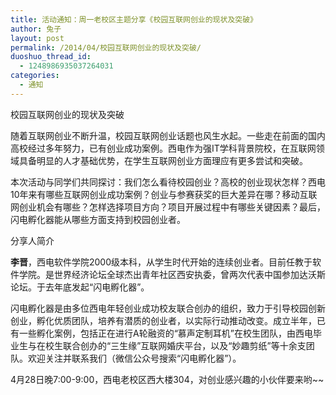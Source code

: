 ```yaml
---
title: 活动通知：周一老校区主题分享《校园互联网创业的现状及突破》
author: 兔子
layout: post
permalink: /2014/04/校园互联网创业的现状及突破/
duoshuo_thread_id:
  - 1248986935037264031
categories:
  - 通知
---
```


校园互联网创业的现状及突破

随着互联网创业不断升温，校园互联网创业话题也风生水起。一些走在前面的国内高校经过多年努力，已有创业成功案例。西电作为强IT学科背景院校，在互联网领域具备明显的人才基础优势，在学生互联网创业方面理应有更多尝试和突破。

本次活动与同学们共同探讨：我们怎么看待校园创业？高校的创业现状怎样？西电10年来有哪些互联网创业成功案例？创业与参赛获奖的巨大差异在哪？移动互联网创业机会有哪些？怎样选择项目方向？项目开展过程中有哪些关键因素？最后，闪电孵化器能从哪些方面支持到校园创业者。


分享人简介

**李晋**，西电软件学院2000级本科，从学生时代开始的连续创业者。目前任教于软件学院。是世界经济论坛全球杰出青年社区西安执委，曾两次代表中国参加达沃斯论坛。于去年底发起“闪电孵化器”。

闪电孵化器是由多位西电年轻创业成功校友联合创办的组织，致力于引导校园创新创业，孵化优质团队，培养有潜质的创业者，以实际行动推动改变。成立半年，已有一些孵化案例，包括正在进行A轮融资的“慕声定制耳机”在校生团队，由西电毕业生与在校生联合创办的“三生缘”互联网婚庆平台，以及“妙趣剪纸”等十余支团队。欢迎关注并联系我们（微信公众号搜索“闪电孵化器”）。

4月28日晚7:00-9:00，西电老校区西大楼304，对创业感兴趣的小伙伴要来哟~~

